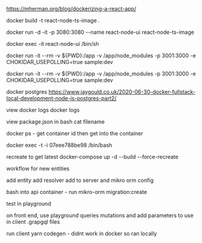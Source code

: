 https://mherman.org/blog/dockerizing-a-react-app/

docker build -t react-node-ts-image .

docker run -d -it -p 3080:3080 --name react-node-ui react-node-ts-image

docker exec -it react-node-ui /bin/sh

docker run -it --rm -v ${PWD}:/app -v /app/node_modules -p 3001:3000 -e CHOKIDAR_USEPOLLING=true sample:dev

docker run -it --rm -v ${PWD}:/app -v /app/node_modules -p 3001:3000 -e CHOKIDAR_USEPOLLING=true sample:dev

docker postgres
https://www.jaygould.co.uk/2020-06-30-docker-fullstack-local-development-node-js-postgres-part2/

view docker logs
docker logs

view package.json in bash cat filename

docker ps - get container id then
get into the container

docker exec -t -i 07eee788be98 /bin/bash

recreate to get latest
docker-compose up -d --build --force-recreate

workflow for new entities

add entity
add resolver
add to server and mikro orm config

bash into api container - run mikro-orm migration:create

test in playground

on front end, use playground queries mutations and add parameters to use in client .grapgql files

run client yarn codegen - didnt work in docker so ran locally
